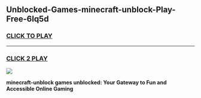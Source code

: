
## Unblocked-Games-minecraft-unblock-Play-Free-6lq5d
<h3>
<a href="https://premium76.site?title=minecraft-unblock&ref=18A">CLICK TO PLAY</a></h3>
<hr>

<h3>
<a href="https://premium76.site?title=minecraft-unblock&ref=18A">CLICK 2 PLAY</a>
  
</h3>

<a href="https://premium76.site?title=minecraft-unblock&ref=18A"><img src="https://clearcache.store/games.png"></a>


**minecraft-unblock games unblocked: Your Gateway to Fun and Accessible Online Gaming**
